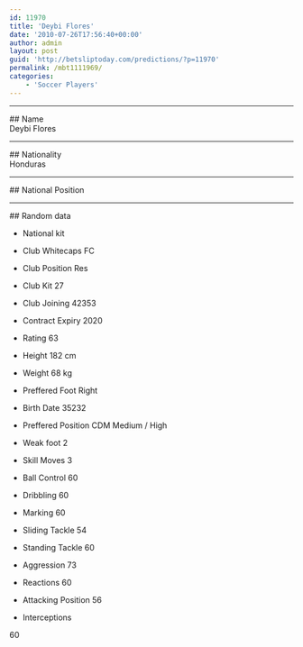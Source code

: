 ```yaml
---
id: 11970
title: 'Deybi Flores'
date: '2010-07-26T17:56:40+00:00'
author: admin
layout: post
guid: 'http://betsliptoday.com/predictions/?p=11970'
permalink: /mbt1111969/
categories:
    - 'Soccer Players'
---
```


- - - - - -

\## Name  
 Deybi Flores

- - - - - -

\## Nationality  
 Honduras

- - - - - -

\## National Position

- - - - - -

\## Random data

- National kit
- Club
 Whitecaps FC

- Club Position
 Res

- Club Kit
 27

- Club Joining
 42353

- Contract Expiry
 2020

- Rating
 63

- Height
 182 cm

- Weight
 68 kg

- Preffered Foot
 Right

- Birth Date
 35232

- Preffered Position
 CDM Medium / High

- Weak foot
 2

- Skill Moves
 3

- Ball Control
 60

- Dribbling
 60

- Marking
 60

- Sliding Tackle
 54

- Standing Tackle
 60

- Aggression
 73

- Reactions
 60

- Attacking Position
 56

- Interceptions

 60